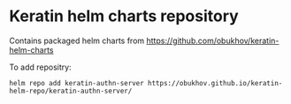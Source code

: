 # Keratin helm charts repository

Contains packaged helm charts from https://github.com/obukhov/keratin-helm-charts

To add repositry:
```
helm repo add keratin-authn-server https://obukhov.github.io/keratin-helm-repo/keratin-authn-server/
```
